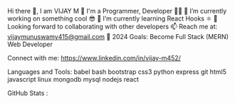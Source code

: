 Hi there 👋, I am VIJAY M 🙂
I'm a Programmer, Developer 🧑‍🎓
🔭 I’m currently working on something cool 😎
🌱 I’m currently learning React Hooks ⚛
👯 Looking forward to collaborating with other developers
📫 Reach me at: vijaymunuswamy415@gmail.com
🥅 2024 Goals: Become Full Stack (MERN) Web Developer



Connect with me:
https://www.linkedin.com/in/vijay-m452/

Languages and Tools:
babel bash bootstrap  css3 python express git html5 javascript linux mongodb mysql nodejs react 

GitHub Stats :
<!---
Vijaym452/Vijaym452 is a ✨ special ✨ repository because its `README.md` (this file) appears on your GitHub profile.
You can click the Preview link to take a look at your changes.
--->
